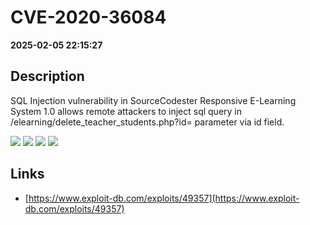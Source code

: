 # CVE-2020-36084

**2025-02-05 22:15:27**

## Description
SQL Injection vulnerability in SourceCodester Responsive E-Learning System 1.0 allows remote attackers to inject sql query in /elearning/delete_teacher_students.php?id= parameter via id field.

![](https://img.shields.io/static/v1?label=Exploit&message=Yes&color=red)
![](https://img.shields.io/static/v1?label=Score&message=9.8&color=red)
![](https://img.shields.io/static/v1?label=Severity&message=CRITICAL&color=red)
![](https://img.shields.io/static/v1?label=CWE&message=SQL&color=green)

## Links
- [https://www.exploit-db.com/exploits/49357](https://www.exploit-db.com/exploits/49357)
